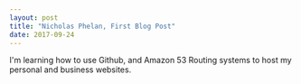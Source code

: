```yaml
---
layout: post
title: "Nicholas Phelan, First Blog Post"
date: 2017-09-24
---
```


I'm learning how to use Github, and Amazon 53 Routing systems to host my personal and business websites.
